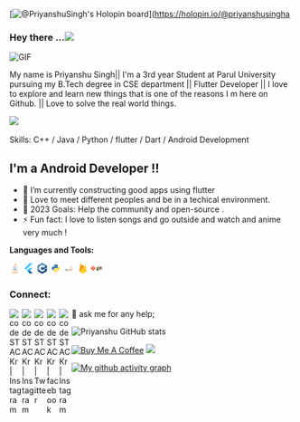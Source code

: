 [![@PriyanshuSingh's Holopin board](https://holopin.io/api/user/board?user=priyanshusingha)](https://holopin.io/@priyanshusingha
### Hey there ...<img src="https://media.giphy.com/media/hvRJCLFzcasrR4ia7z/giphy.gif" width="25px">
  
<img align="right " alt="GIF" src="https://github.com/abhisheknaiidu/abhisheknaiidu/blob/master/code.gif?raw=true" width="500" height="320" />
   
My name is Priyanshu Singh|| I'm a 3rd year Student at Parul University pursuing my B.Tech degree in CSE department || Flutter Developer ||  I love to explore and learn new things that is one of the reasons I m here on Github. || Love to solve the real world things.
    
![](https://visitor-badge.glitch.me/badge?page_id=Priyanshu-Singhz.Priyanshu-Singhz)

Skills: C++ / Java / Python / flutter / Dart / Android Development 
  
     
## I'm a Android Developer  !!

- 🌱 I’m currently constructing good apps using flutter
- 👯 Love to meet different peoples and be in a techical environment.
- 🥅 2023 Goals: Help the community and open-source .
- ⚡ Fun fact: I love to listen songs and go outside and watch  and anime very much !




**Languages and Tools:**  

<code><img height="20" src="https://raw.githubusercontent.com/github/explore/80688e429a7d4ef2fca1e82350fe8e3517d3494d/topics/java/java.png"></code>
<code><img height="20" src="https://raw.githubusercontent.com/github/explore/80688e429a7d4ef2fca1e82350fe8e3517d3494d/topics/flutter/flutter.png"></code>
<code><img height="20" src="https://raw.githubusercontent.com/github/explore/80688e429a7d4ef2fca1e82350fe8e3517d3494d/topics/cpp/cpp.png"></code>
<code><img height="20" src="https://raw.githubusercontent.com/github/explore/80688e429a7d4ef2fca1e82350fe8e3517d3494d/topics/python/python.png"></code>
<code><img height="20" src="https://raw.githubusercontent.com/github/explore/80688e429a7d4ef2fca1e82350fe8e3517d3494d/topics/mysql/mysql.png"></code>
<code><img height="20" src="https://raw.githubusercontent.com/github/explore/80688e429a7d4ef2fca1e82350fe8e3517d3494d/topics/firebase/firebase.png"></code>
<code><img height="20" src="https://raw.githubusercontent.com/github/explore/80688e429a7d4ef2fca1e82350fe8e3517d3494d/topics/git/git.png"></code>

### Connect:

💬 ask me for any help;
[<img align="left" alt="codeSTACKr | Instagram" width="22px" src="https://cdn.jsdelivr.net/npm/simple-icons@v3/icons/linkedin.svg" />][linkedin] 
[<img align="left" alt="codeSTACKr | Instagram" width="22px" src="https://cdn.jsdelivr.net/npm/simple-icons@v3/icons/instagram.svg" />][instagram] 
[<img align="left" alt="codeSTACKr | Twitter" width="22px" src="https://cdn.jsdelivr.net/npm/simple-icons@v3/icons/twitter.svg" />][twitter]
[<img align="left" alt="codeSTACKr | facebook" width="22px" src="https://cdn.jsdelivr.net/npm/simple-icons@v3/icons/facebook.svg" />][facebook]
[<img align="left" alt="codeSTACKr | Instagram" width="22px" src="https://cdn.jsdelivr.net/npm/simple-icons@v3/icons/hackerrank.svg" />][hackerrank] 


![Priyanshu GitHub stats](https://github-readme-stats.vercel.app/api?username=Priyanshu-Singhz&bg_color=30,e96443,904e95&title_color=fff&text_color=fff)



[instagram]: https://instagram.com/priyanshu2910
[linkedin]: https://www.linkedin.com/in/priyanshusingha/
[hackerrank]: https://www.hackerrank.com/PriyanshuSingha
[twitter]: https://twitter.com/Priyanshu_dev_
[facebook]: https://www.facebook.com/profile.php?id=100015274668540

  
  <a href="https://www.buymeacoffee.com/Priyq" target="_blank"><img src="https://cdn.buymeacoffee.com/buttons/default-orange.png" alt="Buy Me A Coffee" height="45" width="190"></a>
  <a href="http://www.github.com/Priyanshu-Singhz"><img src="https://github-readme-streak-stats.herokuapp.com/?user=Priyanshu-Singhz&stroke=ffffff&background=1c1917&ring=0891b2&fire=0891b2&currStreakNum=ffffff&currStreakLabel=0891b2&sideNums=ffffff&sideLabels=ffffff&dates=ffffff&hide_border=true" /></a>


<!-- ## Watch my contribution graph eaten by the snake🐍
![snake gif](https://github.com/Priyanshu-Singhz/Priyanshu-Singhz/blob/output/github-contribution-grid-snake.gif) -->

[![My github activity graph](https://github-readme-activity-graph.cyclic.app/graph?username=Priyanshu-Singhz)](https://github.com/Priyanshu-Singhz/github-readme-activity-graph)
